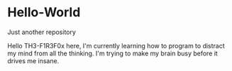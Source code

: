 # Hello-World
Just another repository


Hello TH3-F1R3F0x here, I'm currently learning how to program to distract my mind from all the thinking. I'm trying to make my brain busy before it drives me insane. 
